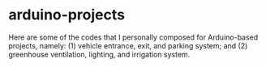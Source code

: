 # arduino-projects
Here are some of the codes that I personally composed for Arduino-based projects, namely:
(1) vehicle entrance, exit, and parking system; and
(2) greenhouse ventilation, lighting, and irrigation system.
